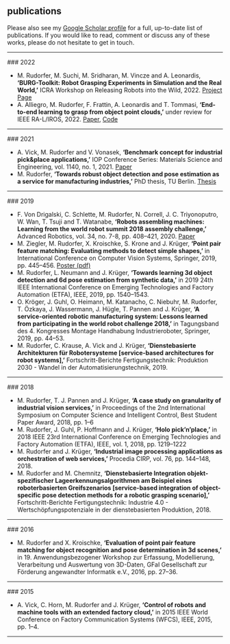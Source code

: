 ## publications

Please also see my [Google Scholar profile](https://scholar.google.com/citations?hl=en&user=Dz1Q-e0AAAAJ) for a full, up-to-date list of publications.
If you would like to read, comment or discuss any of these works, please do not hesitate to get in touch.

<hr/>
### 2022

- M. Rudorfer, M. Suchi, M. Sridharan, M. Vincze and A. Leonardis, **‘BURG-Toolkit: Robot Grasping Experiments in Simulation and the Real World,’** ICRA Workshop on Releasing Robots into the Wild, 2022. [Project Page](https://mrudorfer.github.io/burg-toolkit/)
- A. Alliegro, M. Rudorfer, F. Frattin, A. Leonardis and T. Tommasi, **‘End-to-end learning to grasp from object point clouds,’** under review for IEEE RA-L/IROS, 2022. [Paper](https://arxiv.org/abs/2203.05585), [Code](https://github.com/antoalli/L2G/)


<hr/>
### 2021

- A. Vick, M. Rudorfer and V. Vonasek, **‘Benchmark concept for industrial pick&place applications,’** IOP Conference Series:
Materials Science and Engineering, vol. 1140, no. 1, 2021. [Paper](https://doi.org/10.1088/1757-899X/1140/1/012014)
- M. Rudorfer, **‘Towards robust object detection and pose estimation as a service for manufacturing industries,’** PhD thesis, TU Berlin. [Thesis](https://doi.org/10.14279/depositonce-11302)

<hr/>
### 2019

- F. Von Drigalski, C. Schlette, M. Rudorfer, N. Correll, J. C. Triyonoputro, W. Wan, T. Tsuji and T. Watanabe, **‘Robots assembling machines: Learning from the world robot summit 2018 assembly challenge,’** Advanced Robotics, vol. 34, no. 7-8, pp. 408–421, 2020. [Paper](https://arxiv.org/abs/1911.05884)
- M. Ziegler, M. Rudorfer, X. Kroischke, S. Krone and J. Krüger, **‘Point pair feature matching: Evaluating methods to detect simple shapes,’** in International Conference on Computer Vision Systems, Springer, 2019, pp. 445–456. [Poster (pdf)](assets/publications/2019-icvs-poster.pdf)
- M. Rudorfer, L. Neumann and J. Krüger, **‘Towards learning 3d object detection and 6d pose estimation from synthetic data,’** in 2019 24th IEEE International Conference on Emerging Technologies and Factory Automation (ETFA), IEEE, 2019, pp. 1540–1543.
- O. Kröger, J. Guhl, O. Heimann, M. Katanacho, C. Niebuhr, M. Rudorfer, T. Özkaya, J. Wassermann, J. Hügle, T. Pannen and J. Krüger, **‘A service-oriented robotic manufacturing system: Lessons learned from participating in the world robot challenge 2018,’** in Tagungsband des 4. Kongresses Montage Handhabung Industrieroboter, Springer, 2019, pp. 44–53.
- M. Rudorfer, C. Krause, A. Vick and J. Krüger, **‘Dienstebasierte Architekturen für Robotersysteme [service-based architectures for robot systems],’** Fortschritt-Berichte Fertigungstechnik: Produktion 2030 - Wandel in der Automatisierungstechnik, 2019.

<hr/>
### 2018

- M. Rudorfer, T. J. Pannen and J. Krüger, **‘A case study on granularity of industrial vision services,’** in Proceedings of the 2nd International Symposium on Computer Science and Intelligent Control, Best Student Paper Award, 2018, pp. 1–6
- M. Rudorfer, J. Guhl, P. Hoffmann and J. Krüger, **‘Holo pick’n’place,’** in 2018 IEEE 23rd International Conference on Emerging Technologies and Factory Automation (ETFA), IEEE, vol. 1, 2018, pp. 1219–1222
- M. Rudorfer and J. Krüger, **‘Industrial image processing applications as orchestration of web services,’** Procedia CIRP, vol. 76, pp. 144–148, 2018.
- M. Rudorfer and M. Chemnitz, **‘Dienstebasierte Integration objekt-spezifischer Lageerkennungsalgorithmen am Beispiel eines roboterbasierten Greifszenarios [service-based integration of object-specific pose detection methods for a robotic grasping scenario],’** Fortschritt-Berichte Fertigungstechnik: Industrie 4.0 - Wertschöpfungspotenziale in der dienstebasierten Produktion, 2018.

<hr/>
### 2016

- M. Rudorfer and X. Kroischke, **‘Evaluation of point pair feature matching for object recognition and pose determination in 3d scenes,’** in 19. Anwendungsbezogener Workshop zur Erfassung, Modellierung, Verarbeitung und Auswertung von 3D-Daten, GFaI Gesellschaft zur Förderung angewandter Informatik e.V., 2016, pp. 27–36.

<hr/>
### 2015

- A. Vick, C. Horn, M. Rudorfer and J. Krüger, **‘Control of robots and machine tools with an extended factory cloud,’** in 2015 IEEE World Conference on Factory Communication Systems (WFCS), IEEE, 2015, pp. 1–4.

<hr/>
